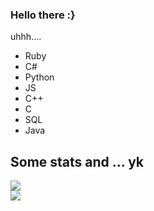 ### Hello there :}

uhhh....
- Ruby
- C#
- Python
- JS
- C++
- C
- SQL
- Java

## Some stats and ... yk

<a href="https://github.com/404kuso/404kuso/">
   <img src="https://github-readme-stats.vercel.app/api?username=404kuso&hide=prs&hide_border=true&count_private=true&theme=blueberry&show_icons=true">
<br>
<a href="https://github.com/404kuso/404kuso/">
   <img src="https://github-readme-stats.vercel.app/api/top-langs/?username=404kuso&theme=blueberry&hide_border=true">
   
<!--
**404kuso/404kuso** is a ✨ _special_ ✨ repository because its `README.md` (this file) appears on your GitHub profile.
